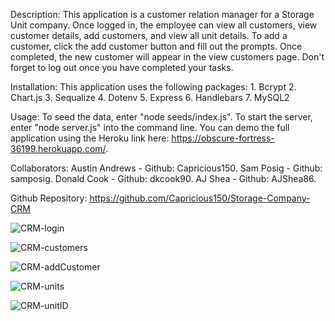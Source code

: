 Description: This application is a customer relation manager for a Storage Unit company. Once logged in, the employee can view all customers, view customer details, add customers, and view all unit details. To add a customer, click the add customer button and fill out the prompts. Once completed, the new customer will appear in the view customers page. Don't forget to log out once you have completed your tasks.

Installation: This application uses the following packages: 
    1. Bcrypt
    2. Chart.js
    3. Sequalize
    4. Dotenv
    5. Express
    6. Handlebars
    7. MySQL2
    
Usage: To seed the data, enter "node seeds/index.js". To start the server, enter "node server.js" into the command line. You can demo the full application using the Heroku link here: https://obscure-fortress-36199.herokuapp.com/.

Collaborators:  Austin Andrews  - Github: Capricious150.
                Sam Posig - Github: samposig.
                Donald Cook - Github: dkcook90.
                AJ Shea - Github: AJShea86.
                
Github Repository: https://github.com/Capricious150/Storage-Company-CRM


  
![CRM-login](https://user-images.githubusercontent.com/97988155/160302758-874dfd04-9d0e-4018-88a6-92ac25c09479.png)

![CRM-customers](https://user-images.githubusercontent.com/97988155/160302766-f67c91da-0bc4-4148-b080-1b45cb53ff1d.png)

![CRM-addCustomer](https://user-images.githubusercontent.com/97988155/160302770-ba40def0-e3ae-45a7-a45a-f106612b0bee.png)

![CRM-units](https://user-images.githubusercontent.com/97988155/160302778-4f5003b2-2116-4525-bffb-2a9b12b33a33.png)

![CRM-unitID](https://user-images.githubusercontent.com/97988155/160302782-2c3ff125-8184-4fb3-a4f2-33e00b36b6cf.png)

